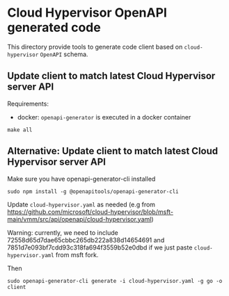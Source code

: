 # Cloud Hypervisor OpenAPI generated code

This directory provide tools to generate code client based
on `cloud-hypervisor` `OpenAPI` schema.

## Update client to match latest Cloud Hypervisor server API

Requirements:
 - docker: `openapi-generator` is executed in a docker container

```
make all
```

## Alternative: Update client to match latest Cloud Hypervisor server API

Make sure you have openapi-generator-cli installed
```
sudo npm install -g @openapitools/openapi-generator-cli
```

Update `cloud-hypervisor.yaml` as needed (e.g from https://github.com/microsoft/cloud-hypervisor/blob/msft-main/vmm/src/api/openapi/cloud-hypervisor.yaml)

Warning: currently, we need to include 72558d65d7dae65cbbc265db222a838d14654691 and 7851d7e093bf7cdd93c318fa694f3559b52e0dbd if we just paste `cloud-hypervisor.yaml` from msft fork.

Then
```
sudo openapi-generator-cli generate -i cloud-hypervisor.yaml -g go -o client
```
